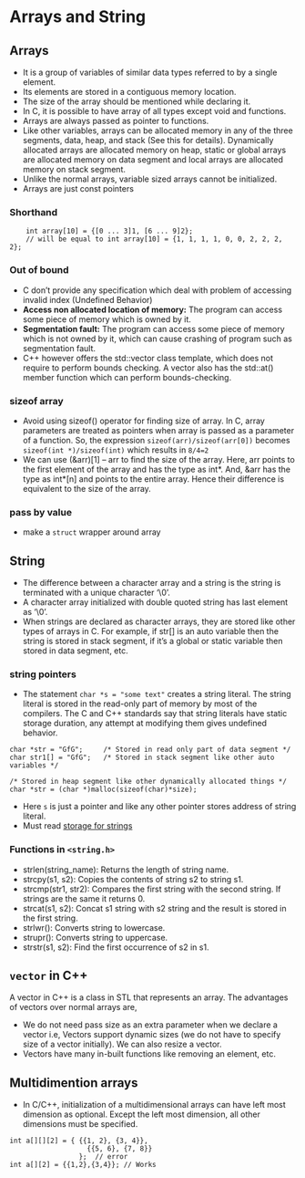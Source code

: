 # Arrays and String

## Arrays

- It is a group of variables of similar data types referred to by a single element.
- Its elements are stored in a contiguous memory location.
- The size of the array should be mentioned while declaring it.
- In C, it is possible to have array of all types except void and functions.
- Arrays are always passed as pointer to functions.
- Like other variables, arrays can be allocated memory in any of the three segments, data, heap, and stack (See this for details). Dynamically allocated arrays are allocated memory on heap, static or global arrays are allocated memory on data segment and local arrays are allocated memory on stack segment.
- Unlike the normal arrays, variable sized arrays cannot be initialized. 
- Arrays are just const pointers

### Shorthand
``` 
    int array[10] = {[0 ... 3]1, [6 ... 9]2}; 
    // will be equal to int array[10] = {1, 1, 1, 1, 0, 0, 2, 2, 2, 2};
```

### Out of bound
- C don’t provide any specification which deal with problem of accessing invalid index (Undefined Behavior)
- **Access non allocated location of memory:** The program can access some piece of memory which is owned by it.
- **Segmentation fault:** The program can access some piece of memory which is not owned by it, which can cause crashing of program such as segmentation fault.
- C++ however offers the std::vector class template, which does not require to perform bounds checking. A vector also has the std::at() member function which can perform bounds-checking.

### sizeof array
- Avoid using sizeof() operator for finding size of array. In C, array parameters are treated as pointers when array is passed as a parameter of a function. So, the expression `sizeof(arr)/sizeof(arr[0])` becomes `sizeof(int *)/sizeof(int)` which results in `8/4=2`
- We can use (&arr)[1] – arr to find the size of the array. Here, arr points to the first element of the array and has the type as int*. And, &arr has the type as int*[n] and points to the entire array. Hence their difference is equivalent to the size of the array.

### pass by value
- make a `struct` wrapper around array

## String

- The difference between a character array and a string is the string is terminated with a unique character ‘\0’.
- A character array initialized with double quoted string has last element as ‘\0’.
- When strings are declared as character arrays, they are stored like other types of arrays in C. For example, if str[] is an auto variable then the string is stored in stack segment, if it’s a global or static variable then stored in data segment, etc.

### string pointers
- The statement `char *s = "some text"` creates a string literal. The string literal is stored in the read-only part of memory by most of the compilers. The C and C++ standards say that string literals have static storage duration, any attempt at modifying them gives undefined behavior. 
```
char *str = "GfG";     /* Stored in read only part of data segment */
char str1[] = "GfG";   /* Stored in stack segment like other auto variables */

/* Stored in heap segment like other dynamically allocated things */
char *str = (char *)malloc(sizeof(char)*size);    
```

- Here `s` is just a pointer and like any other pointer stores address of string literal. 
- Must read [storage for strings](https://www.geeksforgeeks.org/storage-for-strings-in-c/)


### Functions in `<string.h>`

- strlen(string_name):	Returns the length of string name.
- strcpy(s1, s2):	Copies the contents of string s2 to string s1.
- strcmp(str1, str2):	Compares the first string with the second string. If strings are the same it returns 0.
- strcat(s1, s2):	Concat s1 string with s2 string and the result is stored in the first string.
- strlwr():	Converts string to lowercase.
- strupr():	Converts string to uppercase.
- strstr(s1, s2):	Find the first occurrence of s2 in s1.
## `vector` in C++
A vector in C++ is a class in STL that represents an array. The advantages of vectors over normal arrays are, 

- We do not need pass size as an extra parameter when we declare a vector i.e, Vectors support dynamic sizes (we do not have to specify size of a vector initially). We can also resize a vector.
- Vectors have many in-built functions like removing an element, etc.

## Multidimention arrays

- In C/C++, initialization of a multidimensional arrays can have left most dimension as optional. Except the left most dimension, all other dimensions must be specified. 
```
int a[][][2] = { {{1, 2}, {3, 4}}, 
                   {{5, 6}, {7, 8}}
                 };  // error
int a[][2] = {{1,2},{3,4}}; // Works
```